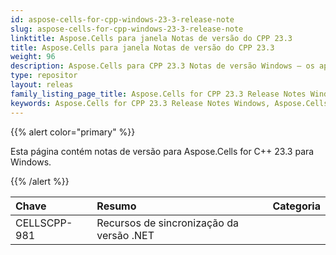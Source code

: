 ```yaml
---
id: aspose-cells-for-cpp-windows-23-3-release-note
slug: aspose-cells-for-cpp-windows-23-3-release-note
linktitle: Aspose.Cells para janela Notas de versão do CPP 23.3
title: Aspose.Cells para janela Notas de versão do CPP 23.3
weight: 96
description: Aspose.Cells para CPP 23.3 Notas de versão Windows – os aprimoramentos mais recentes, novos recursos e correções
type: repositor
layout: releas
family_listing_page_title: Aspose.Cells for CPP 23.3 Release Notes Window
keywords: Aspose.Cells for CPP 23.3 Release Notes Windows, Aspose.Cells for CPP 23.3 Windows updates and fixe
---
```

{{% alert color="primary" %}}

Esta página contém notas de versão para Aspose.Cells for C++ 23.3 para Windows.

{{% /alert %}}

|**Chave**|**Resumo**|**Categoria**|
| :- | :- | :- |
|CELLSCPP-981|Recursos de sincronização da versão .NET|
